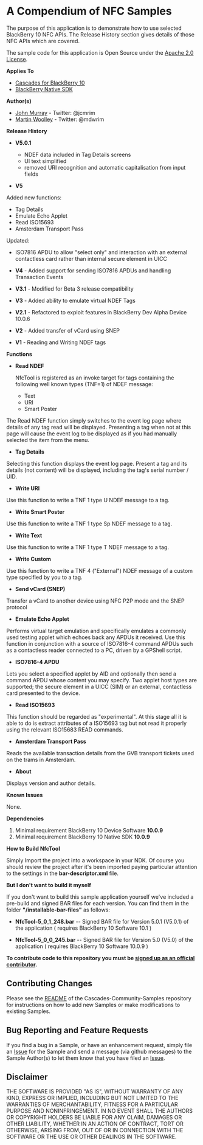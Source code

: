 # A Compendium of NFC Samples

The purpose of this application is to demonstrate how to use selected 
BlackBerry 10 NFC APIs. The Release History section gives details of 
those NFC APIs which are covered.

The sample code for this application is Open Source under 
the [Apache 2.0 License](http://www.apache.org/licenses/LICENSE-2.0.html).

**Applies To**

* [Cascades for BlackBerry 10](https://developer.blackberry.com/cascades/)
* [BlackBerry Native SDK](http://developer.blackberry.com/native/)

**Author(s)** 

* [John Murray](https://github.com/jcmurray) - Twitter: @jcmrim
* [Martin Woolley](https://github.com/mdwoolley) - Twitter: @mdwrim


**Release History**

* **V5.0.1** 
	* NDEF data included in Tag Details screens
	* UI text simplified
	* removed URI recognition and automatic capitalisation from input fields

* **V5** 

 Added new functions:
   * Tag Details
   * Emulate Echo Applet
   * Read ISO15693
   * Amsterdam Transport Pass

 Updated:
   * ISO7816 APDU to allow "select only" and interaction with an external contactless card rather than internal secure element in UICC

* **V4** - Added support for sending ISO7816 APDUs and handling Transaction Events
* **V3.1** - Modified for Beta 3 release compatibility
* **V3** - Added ability to emulate virtual NDEF Tags
* **V2.1** - Refactored to exploit features in BlackBerry Dev Alpha Device 10.0.6
* **V2** - Added transfer of vCard using SNEP
* **V1** - Reading and Writing NDEF tags

**Functions**

* **Read NDEF**

    NfcTool is registered as an invoke target for tags containing the following well known types (TNF=1) of NDEF message:
   * Text
   * URI
   * Smart Poster

 The Read NDEF function simply switches to the event log page where details of any tag read will be displayed. Presenting a tag when not at this page will cause the event log to be displayed as if you had manually selected the item from the menu.

* **Tag Details**

 Selecting this function displays the event log page. Present a tag and its details (not content) will be displayed, including the tag's serial number / UID.

* **Write URI**

 Use this function to write a TNF 1 type U NDEF message to a tag.

* **Write Smart Poster**

 Use this function to write a TNF 1 type Sp NDEF message to a tag.

* **Write Text**

 Use this function to write a TNF 1 type T NDEF message to a tag.

* **Write Custom**

 Use this function to write a TNF 4 ("External") NDEF message of a custom type specified by you to a tag.

* **Send vCard (SNEP)**

 Transfer a vCard to another device using NFC P2P mode and the SNEP protocol

* **Emulate Echo Applet**

 Performs virtual target emulation and specifically emulates a commonly used testing applet which echoes back any APDUs it received. Use this function in conjunction with a source of ISO7816-4 command APDUs such as a contactless reader connected to a PC, driven by a GPShell script.

* **ISO7816-4 APDU**

 Lets you select a specified applet by AID and optionally then send a command APDU whose content you may specify. Two applet host types are supported; the secure element in a UICC (SIM) or an external, contactless card presented to the device.

* **Read ISO15693**

 This function should be regarded as "experimental". At this stage all it is able to do is extract attributes of a ISO15693 tag but not read it properly using the relevant ISO15683 READ commands.

* **Amsterdam Transport Pass**

 Reads the available transaction details from the GVB transport tickets used on the trams in Amsterdam.

* **About**

 Displays version and author details. 


**Known Issues**

None.

**Dependencies**

1. Minimal requirement BlackBerry 10 Device Software **10.0.9**
1. Minimal requirement BlackBerry 10 Native SDK **10.0.9**

**How to Build NfcTool**

Simply Import the project into a workspace in your NDK. Of course you should review the project after it's been imported paying particular attention to the settings in the **bar-descriptor.xml** file.
 
**But I don't want to build it myself**

If you don't want to build this sample application yourself we've included a 
pre-build and signed BAR files for each version. You can find them in the 
folder **"/installable-bar-files"** as follows:

* **NfcTool-5\_0\_1\_248.bar** -- Signed BAR file for Version 5.0.1 (V5.0.1) of the application ( requires BlackBerry 10 Software 10.1 )

* **NfcTool-5\_0\_0\_245.bar** -- Signed BAR file for Version 5.0 (V5.0) of the application ( requires BlackBerry 10 Software 10.0.9 )

**To contribute code to this repository you must be [signed up as an 
official contributor](http://blackberry.github.com/howToContribute.html).**


## Contributing Changes

Please see the [README](https://github.com/blackberry/Cascades-Community-Samples/blob/master/README.md) 
of the Cascades-Community-Samples repository for instructions on how to add new Samples or 
make modifications to existing Samples.


## Bug Reporting and Feature Requests

If you find a bug in a Sample, or have an enhancement request, simply file 
an [Issue](https://github.com/blackberry/Cascades-Community-Samples/issues) for 
the Sample and send a message (via github messages) to the Sample Author(s) to let 
them know that you have filed an [Issue](https://github.com/blackberry/Cascades-Community-Samples/issues).


## Disclaimer

THE SOFTWARE IS PROVIDED "AS IS", WITHOUT WARRANTY OF ANY KIND, EXPRESS OR IMPLIED, INCLUDING 
BUT NOT LIMITED TO THE WARRANTIES OF MERCHANTABILITY, FITNESS FOR A PARTICULAR PURPOSE 
AND NONINFRINGEMENT. IN NO EVENT SHALL THE AUTHORS OR COPYRIGHT HOLDERS BE LIABLE FOR 
ANY CLAIM, DAMAGES OR OTHER LIABILITY, WHETHER IN AN ACTION OF CONTRACT, TORT OR 
OTHERWISE, ARISING FROM, OUT OF OR IN CONNECTION WITH THE SOFTWARE OR THE USE OR 
OTHER DEALINGS IN THE SOFTWARE.
